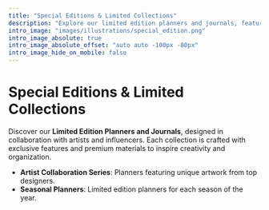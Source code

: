 ```yaml
---
title: "Special Editions & Limited Collections"
description: "Explore our limited edition planners and journals, featuring exclusive designs and collaborations."
intro_image: "images/illustrations/special_edition.png"
intro_image_absolute: true
intro_image_absolute_offset: "auto auto -100px -80px"
intro_image_hide_on_mobile: false
---
```


# Special Editions & Limited Collections

Discover our **Limited Edition Planners and Journals**, designed in collaboration with artists and influencers. Each collection is crafted with exclusive features and premium materials to inspire creativity and organization.

- **Artist Collaboration Series**: Planners featuring unique artwork from top designers.
- **Seasonal Planners**: Limited edition planners for each season of the year.
